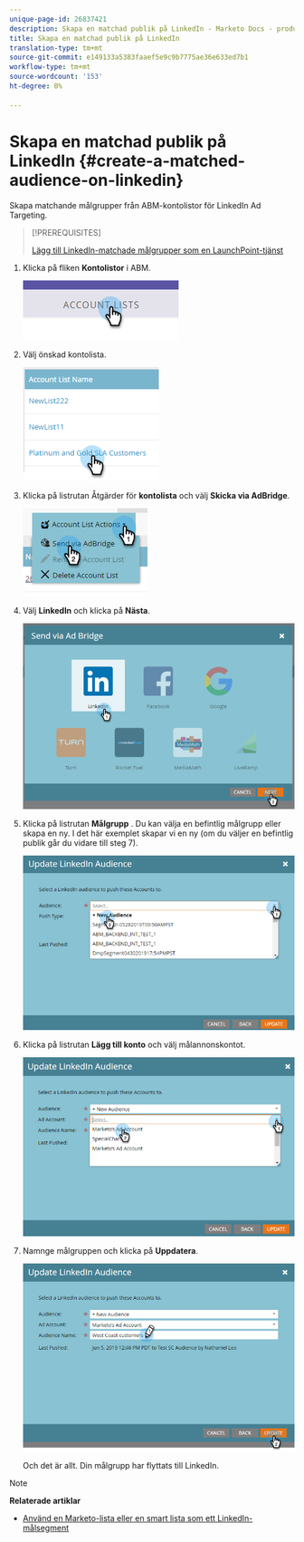 ```yaml
---
unique-page-id: 26837421
description: Skapa en matchad publik på LinkedIn - Marketo Docs - produktdokumentation
title: Skapa en matchad publik på LinkedIn
translation-type: tm+mt
source-git-commit: e149133a5383faaef5e9c9b7775ae36e633ed7b1
workflow-type: tm+mt
source-wordcount: '153'
ht-degree: 0%

---
```



# Skapa en matchad publik på LinkedIn {#create-a-matched-audience-on-linkedin}

Skapa matchande målgrupper från ABM-kontolistor för LinkedIn Ad Targeting.

>[!PREREQUISITES]
>
>[Lägg till LinkedIn-matchade målgrupper som en LaunchPoint-tjänst](http://docs.marketo.com/x/I4Fy)

1. Klicka på fliken **Kontolistor** i ABM.

   ![](assets/one-1.png)

1. Välj önskad kontolista.

   ![](assets/two.png)

1. Klicka på listrutan Åtgärder för **kontolista** och välj **Skicka via AdBridge**.

   ![](assets/three-1.png)

1. Välj **LinkedIn** och klicka på **Nästa**.

   ![](assets/four-1.png)

1. Klicka på listrutan **Målgrupp** . Du kan välja en befintlig målgrupp eller skapa en ny. I det här exemplet skapar vi en ny (om du väljer en befintlig publik går du vidare till steg 7).

   ![](assets/five-1.png)

1. Klicka på listrutan **Lägg till konto** och välj målannonskontot.

   ![](assets/six-1.png)

1. Namnge målgruppen och klicka på **Uppdatera**.

   ![](assets/seven.png)

   Och det är allt. Din målgrupp har flyttats till LinkedIn.

>[!NOTE]
>
>**Relaterade artiklar**
>
>* [Använd en Marketo-lista eller en smart lista som ett LinkedIn-målsegment](http://docs.marketo.com/x/NIFy)

>



